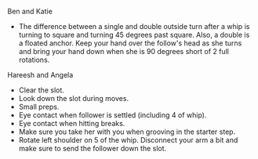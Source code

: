 Ben and Katie

* The difference between a single and double outside turn after
a whip is turning to square and turning 45 degrees past square.
Also, a double is a floated anchor.  Keep your hand over the follow's
head as she turns and bring your hand down when she is 90 degrees
short of 2 full rotations.

Hareesh and Angela

* Clear the slot.
* Look down the slot during moves.
* Small preps.
* Eye contact when follower is settled (including 4 of whip).
* Eye contact when hitting breaks.
* Make sure you take her with you when grooving in the starter step.
* Rotate left shoulder on 5 of the whip.  Disconnect your arm a bit
and make sure to send the follower down the slot.
